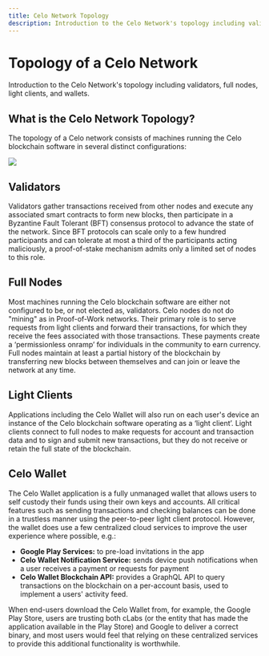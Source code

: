 ```yaml
---
title: Celo Network Topology
description: Introduction to the Celo Network's topology including validators, full nodes, light clients, and wallets.
---
```


# Topology of a Celo Network

Introduction to the Celo Network's topology including validators, full nodes, light clients, and wallets.

## What is the Celo Network Topology?

The topology of a Celo network consists of machines running the Celo blockchain software in several distinct configurations:

![](https://storage.googleapis.com/celo-website/docs/network.png)

## Validators

Validators gather transactions received from other nodes and execute any associated smart contracts to form new blocks, then participate in a Byzantine Fault Tolerant (BFT) consensus protocol to advance the state of the network. Since BFT protocols can scale only to a few hundred participants and can tolerate at most a third of the participants acting maliciously, a proof-of-stake mechanism admits only a limited set of nodes to this role.

## Full Nodes

Most machines running the Celo blockchain software are either not configured to be, or not elected as, validators. Celo nodes do not do "mining" as in Proof-of-Work networks. Their primary role is to serve requests from light clients and forward their transactions, for which they receive the fees associated with those transactions. These payments create a ‘permissionless onramp’ for individuals in the community to earn currency. Full nodes maintain at least a partial history of the blockchain by transferring new blocks between themselves and can join or leave the network at any time.

## Light Clients

Applications including the Celo Wallet will also run on each user's device an instance of the Celo blockchain software operating as a ‘light client’. Light clients connect to full nodes to make requests for account and transaction data and to sign and submit new transactions, but they do not receive or retain the full state of the blockchain.

## Celo Wallet

The Celo Wallet application is a fully unmanaged wallet that allows users to self custody their funds using their own keys and accounts. All critical features such as sending transactions and checking balances can be done in a trustless manner using the peer-to-peer light client protocol. However, the wallet does use a few centralized cloud services to improve the user experience where possible, e.g.:

* **Google Play Services:** to pre-load invitations in the app
* **Celo Wallet Notification Service:** sends device push notifications when a user receives a payment or requests for payment
* **Celo Wallet Blockchain API:** provides a GraphQL API to query transactions on the blockchain on a per-account basis, used to implement a users' activity feed.

When end-users download the Celo Wallet from, for example, the Google Play Store, users are trusting both cLabs (or the entity that has made the application available in the Play Store) and Google to deliver a correct binary, and most users would feel that relying on these centralized services to provide this additional functionality is worthwhile.
